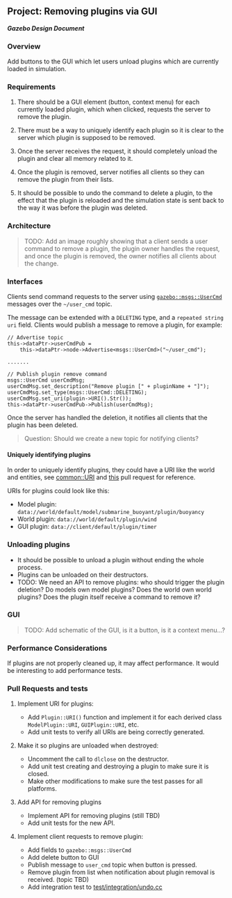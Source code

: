 ## Project: Removing plugins via GUI
***Gazebo Design Document***

### Overview

Add buttons to the GUI which let users unload plugins which are currently loaded
in simulation.

### Requirements

1. There should be a GUI element (button, context menu) for each currently
loaded plugin, which when clicked, requests the server to remove the plugin.

1. There must be a way to uniquely identify each plugin so it is clear to the server
which plugin is supposed to be removed.

1. Once the server receives the request, it should completely unload the
plugin and clear all memory related to it.

1. Once the plugin is removed, server notifies all clients so they can remove
the plugin from their lists.

1. It should be possible to undo the command to delete a plugin, to the effect
that the plugin is reloaded and the simulation state is sent back to the way it
was before the plugin was deleted.

### Architecture

> TODO: Add an image roughly showing that a client sends a user command to
remove a plugin, the plugin owner handles the request, and once the plugin is
removed, the owner notifies all clients about the change.

### Interfaces

Clients send command requests to the server using
[`gazebo::msgs::UserCmd`](https://bitbucket.org/osrf/gazebo/src/default/gazebo/msgs/user_cmd.proto?fileviewer=file-view-default)
messages over the `~/user_cmd` topic.

The message can be extended with a `DELETING` type, and a `repeated string uri`
field. Clients would publish a message to remove a plugin, for example:

    // Advertise topic
    this->dataPtr->userCmdPub =
        this->dataPtr->node->Advertise<msgs::UserCmd>("~/user_cmd");

    .......

    // Publish plugin remove command
    msgs::UserCmd userCmdMsg;
    userCmdMsg.set_description("Remove plugin [" + pluginName + "]");
    userCmdMsg.set_type(msgs::UserCmd::DELETING);
    userCmdMsg.set_uri(plugin->URI().Str());
    this->dataPtr->userCmdPub->Publish(userCmdMsg);

Once the server has handled the deletion, it notifies all clients that the
plugin has been deleted.

> Question: Should we create a new topic for notifying clients?

#### Uniquely identifying plugins

In order to uniquely identify plugins, they could have a URI like the world and
entities, see
[common::URI](https://bitbucket.org/osrf/gazebo/src/default/gazebo/common/URI.hh?fileviewer=file-view-default)
and
[this](https://bitbucket.org/osrf/gazebo/pull-requests/2275/add-uri-class-default/diff#chg-gazebo/physics/Base.hh)
pull request for reference.

URIs for plugins could look like this:

* Model plugin: `data://world/default/model/submarine_buoyant/plugin/buoyancy`
* World plugin: `data://world/default/plugin/wind`
* GUI plugin: `data://client/default/plugin/timer`

### Unloading plugins

* It should be possible to unload a plugin without ending the whole process.
* Plugins can be unloaded on their destructors.
* TODO: We need an API to remove plugins: who should trigger the plugin deletion?
Do models own model plugins? Does the world own world plugins?
Does the plugin itself receive a command to remove it?

### GUI

> TODO: Add schematic of the GUI, is it a button, is it a context menu...?


### Performance Considerations

If plugins are not properly cleaned up, it may affect performance.
It would be interesting to add performance tests.

### Pull Requests and tests

1. Implement URI for plugins:
    * Add `Plugin::URI()` function and implement it for each derived class
      `ModelPlugin::URI`, `GUIPlugin::URI`, etc.
    * Add unit tests to verify all URIs are being correctly generated.

1. Make it so plugins are unloaded when destroyed:
    * Uncomment the call to `dlclose` on the destructor.
    * Add unit test creating and destroying a plugin to make sure it is closed.
    * Make other modifications to make sure the test passes for all platforms.

1. Add API for removing plugins
    * Implement API for removing plugins (still TBD)
    * Add unit tests for the new API.

1. Implement client requests to remove plugin:
    * Add fields to `gazebo::msgs::UserCmd`
    * Add delete button to GUI
    * Publish message to `user_cmd` topic when button is pressed.
    * Remove plugin from list when notification about plugin removal is received.
      (topic TBD)
    * Add integration test to
    [test/integration/undo.cc](https://bitbucket.org/osrf/gazebo/src/17b2f08327b287ad319132729d19dffef097cb4e/test/integration/undo.cc?fileviewer=file-view-default)

